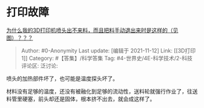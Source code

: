 # 打印故障
[为什么我的3D打印机喷头出不来料，而且把料手动退出来时是这样的（见图）？？？](https://www.zhihu.com/question/350450821/answer/855970718)

> Author: #0-Anonymity
> Last update: [编辑于 2021-11-12]
> Link: [[3D打印 1]]
> Category: #【答集】/科学答集
> Tag: #4-世界史/4E-科学技术/2-科技
> 评论区:
> 泛讨论:

喷头的加热部件坏了，也可能是温度探头坏了。

材料没有足够的温度，还没有被融化到足够的流动性，送料轮就强行作业了，往送料管里硬塞，前头却还是固体，根本挤不出去，就会成这样了。
